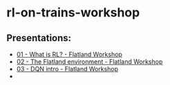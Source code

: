 # rl-on-trains-workshop

## Presentations:
* [01 - What is RL? - Flatland Workshop](https://docs.google.com/presentation/d/1CPUG6biO06g793xCud1i-QTO64gI6m9udvU_Pb3OfHg/edit#slide=id.g7d852a39c0_0_454)
* [02 - The Flatland environment - Flatland Workshop](https://docs.google.com/presentation/d/1Bq6j4bSlfktQ6KbMU0MvmPzNRapQM-jCVvOP_RSQgtE/edit#slide=id.gb42e0f489e_0_13)
* [03 - DQN intro - Flatland Workshop](https://docs.google.com/presentation/d/11aWCW0kl5U-44yHUt_8oU21KmHFHM-785qJVhZbvhkE/edit#slide=id.g7d863decb1_0_52)
* []()
